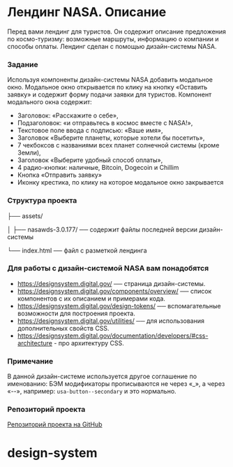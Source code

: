 # Лендинг NASA. Описание

Перед вами лендинг для туристов. Он содержит описание предложения по космо-туризму: возможные маршруты, информацию о компании и способы оплаты. Лендинг сделан с помощью дизайн-системы NASA.

### Задание

Используя компоненты дизайн-системы NASA добавить модальное окно. Модальное окно открывается по клику на кнопку «Оставить заявку» и содержит форму подачи заявки для туристов.
Компонент модального окна содержит:
- Заголовок: «Расскажите о себе»,
- Подзаголовок: «и отправьтесь в космос вместе с NASA!»,
- Текстовое поле ввода с подписью: «Ваше имя»,
- Заголовок «Выберите планеты, которые хотели бы посетить»,
- 7 чекбоксов с названиями всех планет солнечной системы (кроме Земли),
- Заголовок «Выберите удобный способ оплаты»,
- 4 радио-кнопки: наличные, Bitcoin, Dogecoin и Chillim
- Кнопка «Отправить заявку»
- Иконку крестика, по клику на которое модальное окно закрывается


### Структура проекта
├── assets/

│       ├──  nasawds-3.0.177/   ── содержит  файлы последней версии дизайн-системы

└──  index.html ── файл с разметкой лендинга

### Для работы с дизайн-системой NASA вам понадобятся
- https://designsystem.digital.gov/ ── страница дизайн-системы.
- https://designsystem.digital.gov/components/overview/ ── список компонентов с их описанием и примерами кода.
- https://designsystem.digital.gov/design-tokens/ ── вспомагательные возможности для построения проекта.
- https://designsystem.digital.gov/utilities/ ── для использования дополнительных свойств CSS.
- https://designsystem.digital.gov/documentation/developers/#css-architecture - про архитектуру CSS.

### Примечание

В данной дизайн-системе используется другое соглашение по именованию: БЭМ модификаторы прописываются не через «_», а через «--», например: `usa-button--secondary` и это нормально.

### Репозиторий проекта

[Репозиторий проекта на GitHub](https://github.com/bruffridge/nasawds)
# design-system
